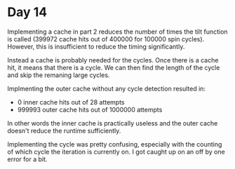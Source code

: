 # Day 14

Implementing a cache in part 2 reduces the number of times the tilt function is called (399972 cache hits out of 400000 for 100000 spin cycles). However, this is insufficient to reduce the timing significantly.

Instead a cache is probably needed for the cycles. Once there is a cache hit, it means that there is a cycle. We can then find the length of the cycle and skip the remaning large cycles.

Implmenting the outer cache without any cycle detection resulted in:
 - 0 inner cache hits out of 28 attempts
 - 999993 outer cache hits out of 1000000 attempts

In other words the inner cache is practically useless and the outer cache doesn't reduce the runtime sufficiently.

Implementing the cycle was pretty confusing, especially with the counting of which cycle the iteration is currently on. I got caught up on an off by one error for a bit.
